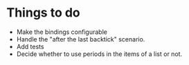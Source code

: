 # Things to do

* Make the bindings configurable
* Handle the "after the last backtick" scenario.
* Add tests
* Decide whether to use periods in the items of a list or not.
